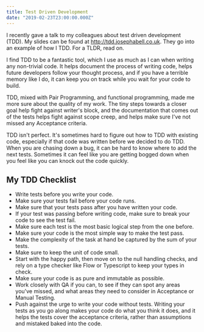 ```yaml
---
title: Test Driven Development
date: "2019-02-23T23:00:00.000Z"
---
```


I recently gave a talk to my colleagues about test driven development (TDD). My slides can be found at <http://tdd.josephabell.co.uk>. They go into an example of how I TDD. For a TLDR, read on.

I find TDD to be a fantastic tool, which I use as much as I can when writing any non-trivial code. It helps document the process of writing code, helps future developers follow your thought process, and if you have a terrible memory like I do, it can keep you on track while you wait for your code to build.

TDD, mixed with Pair Programming, and functional programming, made me more sure about the quality of my work. The tiny steps towards a closer goal help fight against writer's block, and the documentation that comes out of the tests helps fight against scope creep, and helps make sure I've not missed any Acceptance criteria.

TDD isn't perfect. It's sometimes hard to figure out how to TDD with existing code, especially if that code was written before we decided to do TDD. When you are chasing down a bug, it can be hard to know where to add the next tests. Sometimes it can feel like you are getting bogged down when you feel like you can knock out the code quickly.

## My TDD Checklist

* Write tests before you write your code.
* Make sure your tests fail before your code runs.
* Make sure that your tests pass after you have written your code.
* If your test was passing before writing code, make sure to break your code to see the test fail.
* Make sure each test is the most basic logical step from the one before.
* Make sure your code is the most simple way to make the test pass.
* Make the complexity of the task at hand be captured by the sum of your tests.
* Make sure to keep the unit of code small.
* Start with the happy path, then move on to the null handling checks, and rely on a type checker like Flow or Typescript to keep your types in check.
* Make sure your code is as pure and immutable as possible.
* Work closely with QA if you can, to see if they can spot any areas you've missed, and what areas they need to consider in Acceptance or Manual Testing.
* Push against the urge to write your code without tests. Writing your tests as you go along makes your code do what you think it does, and it helps the tests cover the acceptance criteria, rather than assumptions and mistaked baked into the code. 